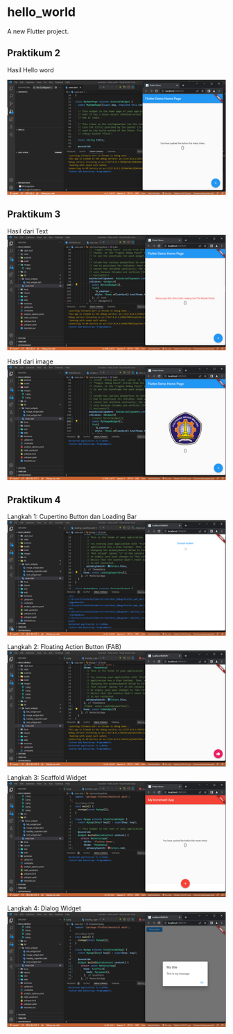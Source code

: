 # hello_world

A new Flutter project.

## Praktikum 2
Hasil Hello word

![plot](images/1.png)

## Praktikum 3
Hasil dari Text
![plot](images/2.png)

Hasil dari image
![plot](images/3.png)

## Praktikum 4
Langkah 1: Cupertino Button dan Loading Bar
![plot](images/4.png)

Langkah 2: Floating Action Button (FAB)
![plot](images/5.png)

Langkah 3: Scaffold Widget
![plot](images/6.png)

Langkah 4: Dialog Widget
![plot](images/7.png)